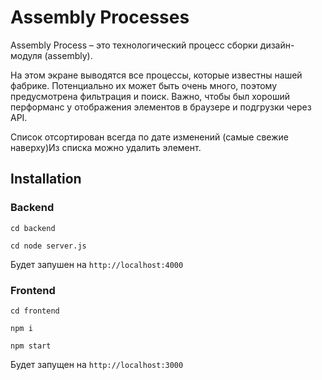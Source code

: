 # Assembly Processes
Assembly Process – это технологический процесс сборки дизайн-модуля (assembly).

На этом экране выводятся все процессы, которые известны нашей фабрике. Потенциально их может быть очень много, поэтому предусмотрена фильтрация и поиск. Важно, чтобы был хороший перформанс у отображения элементов в браузере и подгрузки через API. 

Список отсортирован всегда по дате изменений (самые свежие наверху)Из списка можно удалить элемент.

## Installation

### Backend

`cd backend`

`cd node server.js`

Будет запушен на `http://localhost:4000`

### Frontend

`cd frontend`

`npm i`

`npm start`

Будет запущен на `http://localhost:3000`